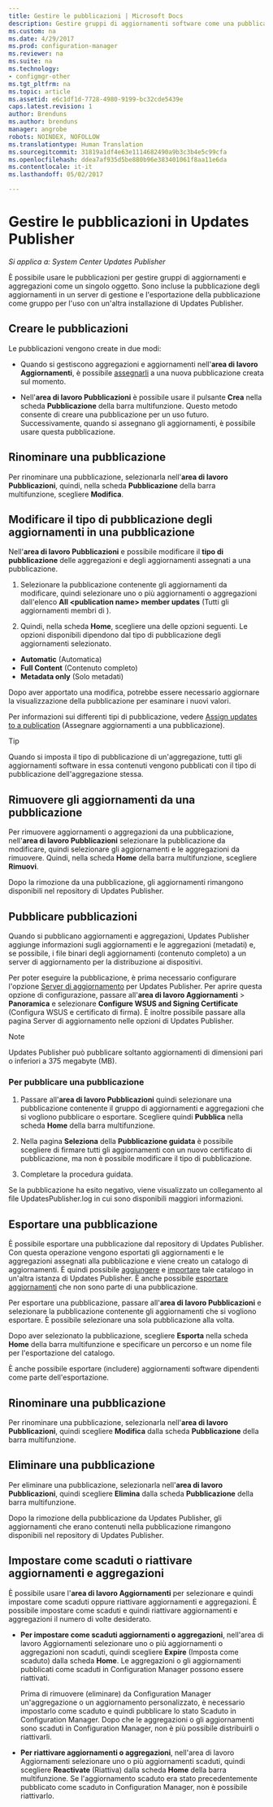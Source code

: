 ```yaml
---
title: Gestire le pubblicazioni | Microsoft Docs
description: Gestire gruppi di aggiornamenti software come una pubblicazione con System Center Updates Publisher
ms.custom: na
ms.date: 4/29/2017
ms.prod: configuration-manager
ms.reviewer: na
ms.suite: na
ms.technology:
- configmgr-other
ms.tgt_pltfrm: na
ms.topic: article
ms.assetid: e6c1df1d-7728-4980-9199-bc32cde5439e
caps.latest.revision: 1
author: Brenduns
ms.author: brenduns
manager: angrobe
robots: NOINDEX, NOFOLLOW
ms.translationtype: Human Translation
ms.sourcegitcommit: 31819a1df4e63e1114682490a9b3c3b4e5c99cfa
ms.openlocfilehash: ddea7af935d5be880b96e383401061f8aa11e6da
ms.contentlocale: it-it
ms.lasthandoff: 05/02/2017

---
```

# <a name="manage-publications-in-updates-publisher"></a>Gestire le pubblicazioni in Updates Publisher

*Si applica a: System Center Updates Publisher*

È possibile usare le pubblicazioni per gestire gruppi di aggiornamenti e aggregazioni come un singolo oggetto. Sono incluse la pubblicazione degli aggiornamenti in un server di gestione e l'esportazione della pubblicazione come gruppo per l'uso con un'altra installazione di Updates Publisher.

## <a name="create-publications"></a>Creare le pubblicazioni
Le pubblicazioni vengono create in due modi:

-   Quando si gestiscono aggregazioni e aggiornamenti nell'**area di lavoro Aggiornamenti**, è possibile [assegnarli](/sccm/sum/tools/manage-updates-with-updates-publisher#assign-updates-and-bundles-to-a-publication) a una nuova pubblicazione creata sul momento.

-   Nell'**area di lavoro Pubblicazioni** è possibile usare il pulsante **Crea** nella scheda **Pubblicazione** della barra multifunzione. Questo metodo consente di creare una pubblicazione per un uso futuro. Successivamente, quando si assegnano gli aggiornamenti, è possibile usare questa pubblicazione.

## <a name="rename-a-publication"></a>Rinominare una pubblicazione
Per rinominare una pubblicazione, selezionarla nell'**area di lavoro Pubblicazioni**, quindi, nella scheda **Pubblicazione** della barra multifunzione, scegliere **Modifica**.

## <a name="change-the-publication-type-of-updates-in-a-publication"></a>Modificare il tipo di pubblicazione degli aggiornamenti in una pubblicazione
Nell'**area di lavoro Pubblicazioni** e possibile modificare il **tipo di pubblicazione** delle aggregazioni e degli aggiornamenti assegnati a una pubblicazione.

1. Selezionare la pubblicazione contenente gli aggiornamenti da modificare, quindi selezionare uno o più aggiornamenti o aggregazioni dall'elenco **All &lt;publication name> member updates** (Tutti gli aggiornamenti membri di <nome pubblicazione>).

2. Quindi, nella scheda **Home**, scegliere una delle opzioni seguenti. Le opzioni disponibili dipendono dal tipo di pubblicazione degli aggiornamenti selezionato.

  -   **Automatic** (Automatica)
  -   **Full Content** (Contenuto completo)
  -   **Metadata only** (Solo metadati)

Dopo aver apportato una modifica, potrebbe essere necessario aggiornare la visualizzazione della pubblicazione per esaminare i nuovi valori.

Per informazioni sui differenti tipi di pubblicazione, vedere [Assign updates to a publication](/sccm/sum/tools/manage-updates-with-updates-publisher#assign-updates-and-bundles-to-a-publication) (Assegnare aggiornamenti a una pubblicazione).

> [!TIP]    
> Quando si imposta il tipo di pubblicazione di un'aggregazione, tutti gli aggiornamenti software in essa contenuti vengono pubblicati con il tipo di pubblicazione dell'aggregazione stessa.

## <a name="remove-updates-from-a-publication"></a>Rimuovere gli aggiornamenti da una pubblicazione
Per rimuovere aggiornamenti o aggregazioni da una pubblicazione, nell'**area di lavoro Pubblicazioni** selezionare la pubblicazione da modificare, quindi selezionare gli aggiornamenti e le aggregazioni da rimuovere. Quindi, nella scheda **Home** della barra multifunzione, scegliere **Rimuovi**.

Dopo la rimozione da una pubblicazione, gli aggiornamenti rimangono disponibili nel repository di Updates Publisher.

## <a name="publish-publications"></a>Pubblicare pubblicazioni
Quando si pubblicano aggiornamenti e aggregazioni, Updates Publisher aggiunge informazioni sugli aggiornamenti e le aggregazioni (metadati) e, se possibile, i file binari degli aggiornamenti (contenuto completo) a un server di aggiornamento per la distribuzione ai dispositivi.

Per poter eseguire la pubblicazione, è prima necessario configurare l'opzione [Server di aggiornamento](/sccm/sum/tools/updates-publisher-options#update-server) per Updates Publisher. Per aprire questa opzione di configurazione, passare all'**area di lavoro Aggiornamenti** &gt; **Panoramica** e selezionare **Configure WSUS and Signing Certificate** (Configura WSUS e certificato di firma). È inoltre possibile passare alla pagina Server di aggiornamento nelle opzioni di Updates Publisher.

> [!NOTE]   
> Updates Publisher può pubblicare soltanto aggiornamenti di dimensioni pari o inferiori a 375 megabyte (MB).

### <a name="to-publish-a-publication"></a>Per pubblicare una pubblicazione

1.  Passare all'**area di lavoro Pubblicazioni** quindi selezionare una pubblicazione contenente il gruppo di aggiornamenti e aggregazioni che si vogliono pubblicare o esportare. Scegliere quindi **Pubblica** nella scheda **Home** della barra multifunzione.

2.  Nella pagina **Seleziona** della **Pubblicazione guidata** è possibile scegliere di firmare tutti gli aggiornamenti con un nuovo certificato di pubblicazione, ma non è possibile modificare il tipo di pubblicazione.

3.  Completare la procedura guidata.

  Se la pubblicazione ha esito negativo, viene visualizzato un collegamento al file UpdatesPublisher.log in cui sono disponibili maggiori informazioni.

## <a name="export-a-publication"></a>Esportare una pubblicazione
È possibile esportare una pubblicazione dal repository di Updates Publisher. Con questa operazione vengono esportati gli aggiornamenti e le aggregazioni assegnati alla pubblicazione e viene creato un catalogo di aggiornamenti. È quindi possibile [aggiungere](/sccm/sum/tools/updates-publisher-catalogs#add-software-update-catalogs) e [importare](/sccm/sum/tools/updates-publisher-catalogs#mport-updates) tale catalogo in un'altra istanza di Updates Publisher. È anche possibile [esportare aggiornamenti](/sccm/sum/tools/manage-updates-with-updates-publisher#export-updates) che non sono parte di una pubblicazione.

Per esportare una pubblicazione, passare all'**area di lavoro Pubblicazioni** e selezionare la pubblicazione contenente gli aggiornamenti che si vogliono esportare. È possibile selezionare una sola pubblicazione alla volta.

Dopo aver selezionato la pubblicazione, scegliere **Esporta** nella scheda **Home** della barra multifunzione e specificare un percorso e un nome file per l'esportazione del catalogo.

È anche possibile esportare (includere) aggiornamenti software dipendenti come parte dell'esportazione.

## <a name="rename-a-publication"></a>Rinominare una pubblicazione
Per rinominare una pubblicazione, selezionarla nell'**area di lavoro Pubblicazioni**, quindi scegliere **Modifica** dalla scheda **Pubblicazione** della barra multifunzione.

## <a name="delete-a-publication"></a>Eliminare una pubblicazione
Per eliminare una pubblicazione, selezionarla nell'**area di lavoro Pubblicazioni**, quindi scegliere **Elimina** dalla scheda **Pubblicazione** della barra multifunzione.

Dopo la rimozione della pubblicazione da Updates Publisher, gli aggiornamenti che erano contenuti nella pubblicazione rimangono disponibili nel repository di Updates Publisher.

## <a name="expire-or-reactivate-updates-and-bundles"></a>Impostare come scaduti o riattivare aggiornamenti e aggregazioni
È possibile usare l'**area di lavoro Aggiornamenti** per selezionare e quindi impostare come scaduti oppure riattivare aggiornamenti e aggregazioni. È possibile impostare come scaduti e quindi riattivare aggiornamenti e aggregazioni il numero di volte desiderato.

-   **Per impostare come scaduti aggiornamenti o aggregazioni**, nell'area di lavoro Aggiornamenti selezionare uno o più aggiornamenti o aggregazioni non scaduti, quindi scegliere **Expire** (Imposta come scaduto) dalla scheda **Home**. Le aggregazioni o gli aggiornamenti pubblicati come scaduti in Configuration Manager possono essere riattivati.

    Prima di rimuovere (eliminare) da Configuration Manager un'aggregazione o un aggiornamento personalizzato, è necessario impostarlo come scaduto e quindi pubblicare lo stato Scaduto in Configuration Manager. Dopo che le aggregazioni o gli aggiornamenti sono scaduti in Configuration Manager, non è più possibile distribuirli o riattivarli.

-   **Per riattivare aggiornamenti o aggregazioni**, nell'area di lavoro Aggiornamenti selezionare uno o più aggiornamenti scaduti, quindi scegliere **Reactivate** (Riattiva) dalla scheda **Home** della barra multifunzione. Se l'aggiornamento scaduto era stato precedentemente pubblicato come scaduto in Configuration Manager, non è possibile riattivarlo.

